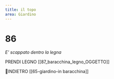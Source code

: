 ```yaml
---
title: il topo
area: Giardino
---
```

# 86
_E' scappato dentro la legna_

PRENDI LEGNO [[87_baracchina_legno_OGGETTO]]

👣INDIETRO [[65-giardino-in baracchina]]
